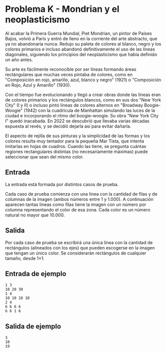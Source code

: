 # Problema K - Mondrian y el neoplasticismo

Al acabar la Primera Guerra Mundial, Piet Mondrian, un pintor de Países Bajos,
volvió a París y entró de lleno en la corriente del arte abstracto, que ya no
abandonaría nunca. Redujo su paleta de colores al blanco, negro y los colores
primarios e incluso abandonó definitivamente el uso de las líneas diagonales,
siguiendo los principios del neoplasticismo que había definido un año antes.

Su arte es fácilmente reconocible por ser líneas formando áreas rectángulares
que muchas veces pintaba de colores, como en "Composición en rojo, amarillo,
azul, blanco y negro" (1921) o "Composición en Rojo, Azul y Amarillo" (1930).

Con el tiempo fue evolucionando y llegó a crear obras donde las líneas eran de
colores primarios y los rectángulos blancos, como en sus dos "New York City" (I
y II) o incluso pintó líneas de colores alternos en "Broadway Boogie-Woogie"
(1942) con la cuadrícula de Manhattan simulando las luces de la ciudad e
incorporando el ritmo del boogie-woogie. Su obra "New York City I" quedó
inacabada. En 2022 se descubrió que llevaba varias décadas expuesta al revés, y
se decidió dejarla así para evitar dañarla.

El aspecto de rejilla de sus pinturas y la simplicidad de las formas y los
colores resulta muy tentador para la pequeña Mar Tista, que intenta imitarlas
en hojas de cuadros. Cuando las tiene, se pregunta cuántas regiones
rectangulares distintas (no necesariamente máximas) puede seleccionar que sean
del mismo color.

## Entrada
La entrada está formada por distintos casos de prueba.

Cada caso de prueba comienza con una línea con la cantidad de filas y de
columnas de la imagen (ambos números entre 1 y 1.000). A continuación aparecen
tantas líneas como filas tiene la imagen con un número por columna
representando el color de esa zona. Cada color es un número natural no mayor
que 10.000.

## Salida
Por cada caso de prueba se escribirá una única línea con la cantidad de
rectángulos (alineados con los ejes) que pueden escogerse en la imagen que
tengan un único color. Se considerarán rectángulos de cualquier tamaño, desde
1×1.

## Entrada de ejemplo
```
1 3
10 20 30
1 4
10 10 10 10
2 4
6 6 6 6
6 6 1 6
```

## Salida de ejemplo
```
3
10
19
```
